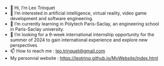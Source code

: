 - 👋 Hi, I’m Leo Trinquet
- 👀 I’m interested in artificial intelligence, virtual reality, video game development and software engineering.
- 🌱 I’m currently learning in Polytech Paris-Saclay, an engineering school in Paris-Saclay university.
- 💞️ I’m looking for a 9-week international internship opportunity for the summer of 2024 to gain international experience and explore new perspectives
- 📫 How to reach me : leo.trinquet@gmail.com
- My personnal website : https://leotrinq.github.io/MyWebsite/index.html

<!---
leotrinq/leotrinq is a ✨ special ✨ repository because its `README.md` (this file) appears on your GitHub profile.
You can click the Preview link to take a look at your changes.
--->
